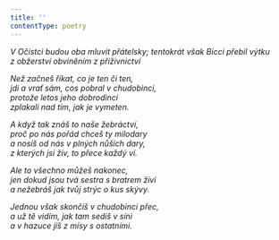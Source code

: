 ```yaml
---
title: ''
contentType: poetry
---
```


<section>

_V Očistci budou oba mluvit přátelsky; tentokrát však Bicci přebil výtku z obžerství obviněním z příživnictví_

</section>

<section>

_Než začneš říkat, co je ten či ten,  
jdi a vrať sám, cos pobral v chudobinci,  
protože letos jeho dobrodinci  
zplakali nad tím, jak je vymeten._

_A když tak znáš to naše žebráctví,  
proč po nás pořád chceš ty milodary  
a nosíš od nás v plných nůších dary,  
z kterých jsi živ, to přece každý ví._

</section>

<section>

_Ale to všechno můžeš nakonec,  
jen dokud jsou tvá sestra s bratrem živi  
a nežebráš jak tvůj strýc o kus skývy._

</section>

<section>

_Jednou však skončíš v chudobinci přec,  
a už tě vidím, jak tam sedíš v síni  
a v hazuce jíš z mísy s ostatními._

</section>
